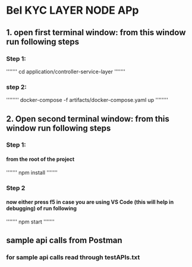 # Bel KYC LAYER NODE APp

## 1. open first terminal window: from this window run following steps

### Step 1:

'''''''
cd application/controller-service-layer
'''''''

### step 2:

''''''''
docker-compose -f artifacts/docker-compose.yaml up
''''''''

## 2. Open second terminal window: from this window run following steps

### Step 1: 

#### from the root of the project

'''''''
npm install
'''''''
 
### Step 2
#### now either press f5 in case you are using VS Code (this will help in debugging) of run following

'''''''
npm start
'''''''

## sample api calls from Postman

### for sample api calls read through testAPIs.txt


